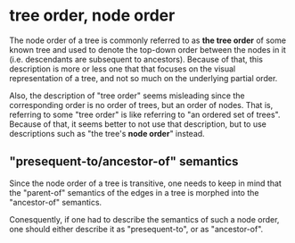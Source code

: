 
<!-- ======================================================================= -->
# tree order, node order

The node order of a tree is commonly referred to as **the tree order** of some
known tree and used to denote the top-down order between the nodes in it (i.e.
descendants are subsequent to ancestors). Because of that, this description is
more or less one that that focuses on the visual representation of a tree, and
not so much on the underlying partial order.

Also, the description of "tree order" seems misleading since the corresponding
order is no order of trees, but an order of nodes. That is, referring to some
"tree order" is like referring to "an ordered set of trees". Because of that,
it seems better to not use that description, but to use descriptions such as
"the tree's **node order**" instead.

<!-- ======================================================================= -->
## "presequent-to/ancestor-of" semantics

Since the node order of a tree is transitive, one needs to keep in mind
that the "parent-of" semantics of the edges in a tree is morphed into the
"ancestor-of" semantics.

Conesquently, if one had to describe the semantics of such a node order,
one should either describe it as "presequent-to", or as "ancestor-of".
